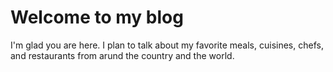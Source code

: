 # Welcome to my blog

I'm glad you are here. I plan to talk about my favorite meals, cuisines, chefs, and restaurants from arund the country and the world.

